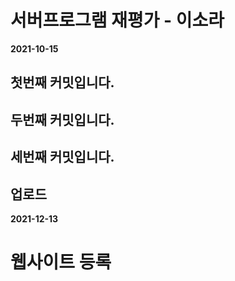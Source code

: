# 서버프로그램 재평가 - 이소라 #

__2021-10-15__

## 첫번째 커밋입니다. ##
## 두번째 커밋입니다. ##
## 세번째 커밋입니다. ##
## 업로드 ##

__2021-12-13__

# 웹사이트 등록 #

